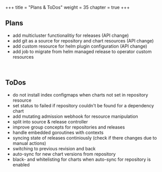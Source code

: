 +++
title = "Plans & ToDos"
weight = 35
chapter = true
+++

## Plans

- add multicluster functionalitiy for releases (API change)
- add git as a source for repository and chart resources (API change)
- add custom resource for helm plugin configuration (API change)
- add job to migrate from helm managed release to operator custom resources 

&nbsp;

## ToDos

- do not install index configmaps when charts not set in repository resource
- set status to failed if repository couldn't be found for a dependency chart
- add mutating admission webhook for resource manipulation
- split into source & release controller
- improve group concepts for repositories and releases
- handle embedded goroutines with contexts
- syncing state of releases continiously (check if there changes due to manual actions)
- switching to previous revision and back
- auto-sync for new chart versions from repository
- black- and whitelisting for charts when auto-sync for repository is enabled
